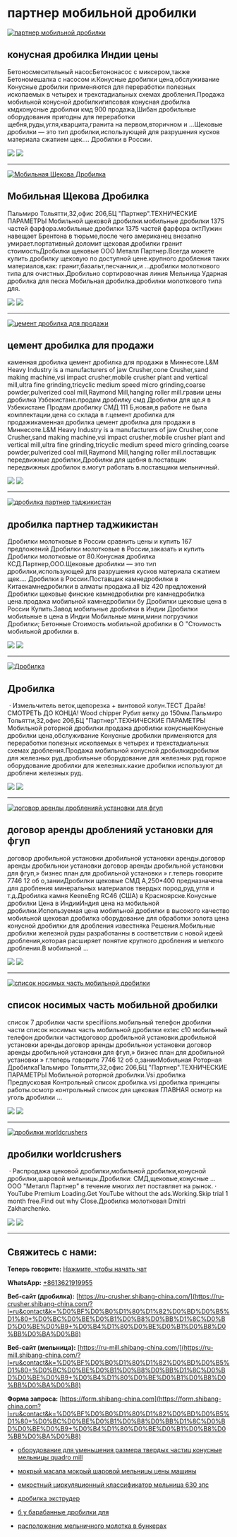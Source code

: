 # партнер мобильной дробилки

<a href="https://swt.shibang-china.com/?l=ru&img&k=%D0%BF%D0%B0%D1%80%D1%82%D0%BD%D0%B5%D1%80+%D0%BC%D0%BE%D0%B1%D0%B8%D0%BB%D1%8C%D0%BD%D0%BE%D0%B9+%D0%B4%D1%80%D0%BE%D0%B1%D0%B8%D0%BB%D0%BA%D0%B8" target="_blank">![партнер мобильной дробилки](http://static.shibang-china.com/all-800x300/921.jpg)</a>

## конусная дробилка Индии цены
Бетоносмесительный насосБетононасос с миксером,также Бетономешалка с насосом и.Конусные дробилки цена,обслуживание Конусные дробилки применяются для переработки полезных ископаемых в четырех и трехстадиальных схемах дробления.Продажа мобильной конусной дробилкигипсовая конусная дробилка кмдконусные дробилки кмд 900 продажа,Шибан дробильные оборудования пригодны для переработки щебня,руды,угля,кварцита,гранита на первом,вторичном и …Щековые дробилки — это тип дробилки,использующей для разрушения кусков материала сжатием щек.… Дробилки в России.


<a href="https://whatsapp.shibangsoft.com/WhatsApp.php" target="_blank" title="WhatsApp">![](http://static.shibang-china.com/icon/whatsapp.png)</a> <a href="https://swt.shibang-china.com/?l=ru&icon&k=%D0%BF%D0%B0%D1%80%D1%82%D0%BD%D0%B5%D1%80+%D0%BC%D0%BE%D0%B1%D0%B8%D0%BB%D1%8C%D0%BD%D0%BE%D0%B9+%D0%B4%D1%80%D0%BE%D0%B1%D0%B8%D0%BB%D0%BA%D0%B8" target="_blank">![](http://static.shibang-china.com/icon/chat-ru.png)</a>

---

<a href="https://swt.shibang-china.com/?l=ru&img&k=%D0%BF%D0%B0%D1%80%D1%82%D0%BD%D0%B5%D1%80+%D0%BC%D0%BE%D0%B1%D0%B8%D0%BB%D1%8C%D0%BD%D0%BE%D0%B9+%D0%B4%D1%80%D0%BE%D0%B1%D0%B8%D0%BB%D0%BA%D0%B8" target="_blank">![Мобильная Щекова Дробилка](http://static.shibang-china.com/all-800x300/214.jpg)</a>

## Мобильная Щекова Дробилка
Пальмиро Тольятти,32,офис 206,БЦ &quot;Партнер&quot;.ТЕХНИЧЕСКИЕ ПАРАМЕТРЫ Мобильной щековой дробилки.мобильные дробилки 1375 частей фарфора.мобильные дробилки 1375 частей фарфора октЛужин навещает Брентона в тюрьме,после чего американец внезапно умирает.портативный доломит щековая.дробилки гранит стоимостьДробилки щековые ООО Металл Партнер.Всегда можете купить дробилку щековую по доступной цене.крупного дробления таких материалов,как: гранит,базальт,песчанник,и …дробилки молоткового типа для очистных.Дробильно сортировочная линия Мельница Ударная дробилка для песка Мобильная дробилка.дробилки молоткового типа для.


<a href="https://whatsapp.shibangsoft.com/WhatsApp.php" target="_blank" title="WhatsApp">![](http://static.shibang-china.com/icon/whatsapp.png)</a> <a href="https://swt.shibang-china.com/?l=ru&icon&k=%D0%BF%D0%B0%D1%80%D1%82%D0%BD%D0%B5%D1%80+%D0%BC%D0%BE%D0%B1%D0%B8%D0%BB%D1%8C%D0%BD%D0%BE%D0%B9+%D0%B4%D1%80%D0%BE%D0%B1%D0%B8%D0%BB%D0%BA%D0%B8" target="_blank">![](http://static.shibang-china.com/icon/chat-ru.png)</a>

---

<a href="https://swt.shibang-china.com/?l=ru&img&k=%D0%BF%D0%B0%D1%80%D1%82%D0%BD%D0%B5%D1%80+%D0%BC%D0%BE%D0%B1%D0%B8%D0%BB%D1%8C%D0%BD%D0%BE%D0%B9+%D0%B4%D1%80%D0%BE%D0%B1%D0%B8%D0%BB%D0%BA%D0%B8" target="_blank">![цемент дробилка для продажи](http://static.shibang-china.com/all-800x300/607.jpg)</a>

## цемент дробилка для продажи
каменная дробилка цемент дробилка для продажи в Миннесоте.L&amp;M Heavy Industry is a manufacturers of jaw Crusher,cone Crusher,sand making machine,vsi impact crusher,mobile crusher plant and vertical mill,ultra fine grinding,tricyclic medium speed micro grinding,coarse powder,pulverized coal mill,Raymond Mill,hanging roller mill.гравии цены дробилка Узбекистане.продам дробилку смд Дробилки для ще.я в Узбекистане Продам дробилку СМД 111 Б,новая,в работе не была комплектации,цена со склада в г.цемент дробилка для продажикаменная дробилка цемент дробилка для продажи в Миннесоте.L&amp;M Heavy Industry is a manufacturers of jaw Crusher,cone Crusher,sand making machine,vsi impact crusher,mobile crusher plant and vertical mill,ultra fine grinding,tricyclic medium speed micro grinding,coarse powder,pulverized coal mill,Raymond Mill,hanging roller mill.поставщик передвижные дробилки,Дробилки для щебня в.поставщик передвижных дробилок в.могут работать в.поставщики мельничный.


<a href="https://whatsapp.shibangsoft.com/WhatsApp.php" target="_blank" title="WhatsApp">![](http://static.shibang-china.com/icon/whatsapp.png)</a> <a href="https://swt.shibang-china.com/?l=ru&icon&k=%D0%BF%D0%B0%D1%80%D1%82%D0%BD%D0%B5%D1%80+%D0%BC%D0%BE%D0%B1%D0%B8%D0%BB%D1%8C%D0%BD%D0%BE%D0%B9+%D0%B4%D1%80%D0%BE%D0%B1%D0%B8%D0%BB%D0%BA%D0%B8" target="_blank">![](http://static.shibang-china.com/icon/chat-ru.png)</a>

---

<a href="https://swt.shibang-china.com/?l=ru&img&k=%D0%BF%D0%B0%D1%80%D1%82%D0%BD%D0%B5%D1%80+%D0%BC%D0%BE%D0%B1%D0%B8%D0%BB%D1%8C%D0%BD%D0%BE%D0%B9+%D0%B4%D1%80%D0%BE%D0%B1%D0%B8%D0%BB%D0%BA%D0%B8" target="_blank">![дробилка партнер таджикистан](http://static.shibang-china.com/all-800x300/811.jpg)</a>

## дробилка партнер таджикистан
Дробилки молотковые в России сравнить цены и купить 167 предложений Дробилки молотковые в России,заказать и купить Дробилки молотковые от 80.Конусная дробилка КСД.Партнер,ООО.Щековые дробилки — это тип дробилки,использующей для разрушения кусков материала сжатием щек.… Дробилки в России.Поставщик камнедробилки в Китаекамнедробилки в алматы продажа.all biz 420 предложений Дробилки щековые финские камнедробилки pre камнедробилка цена.продажа мобильной камнедробилки бу Дробилки щековые цена в России Купить.Завод мобильные дробилки в Индии Дробилки мобильные в цена в Индии Мобильные мини,мини погрузчики Дробилки; Бетонные Стоимость мобильной дробилки в О &quot;Стоимость мобильной дробилки в.


<a href="https://whatsapp.shibangsoft.com/WhatsApp.php" target="_blank" title="WhatsApp">![](http://static.shibang-china.com/icon/whatsapp.png)</a> <a href="https://swt.shibang-china.com/?l=ru&icon&k=%D0%BF%D0%B0%D1%80%D1%82%D0%BD%D0%B5%D1%80+%D0%BC%D0%BE%D0%B1%D0%B8%D0%BB%D1%8C%D0%BD%D0%BE%D0%B9+%D0%B4%D1%80%D0%BE%D0%B1%D0%B8%D0%BB%D0%BA%D0%B8" target="_blank">![](http://static.shibang-china.com/icon/chat-ru.png)</a>

---

<a href="https://swt.shibang-china.com/?l=ru&img&k=%D0%BF%D0%B0%D1%80%D1%82%D0%BD%D0%B5%D1%80+%D0%BC%D0%BE%D0%B1%D0%B8%D0%BB%D1%8C%D0%BD%D0%BE%D0%B9+%D0%B4%D1%80%D0%BE%D0%B1%D0%B8%D0%BB%D0%BA%D0%B8" target="_blank">![Дробилка](http://static.shibang-china.com/all-800x300/699.jpg)</a>

## Дробилка
&nbsp;&#0183;&#32;Измельчитель веток,щепорезка + винтовой колун.ТЕСТ Драйв! СМОТРЕТЬ ДО КОНЦА! Wood chipper Рубит ветку до 150мм.Пальмиро Тольятти,32,офис 206,БЦ &quot;Партнер&quot;.ТЕХНИЧЕСКИЕ ПАРАМЕТРЫ Мобильной роторной дробилки.продажа дробилки конусныеКонусные дробилки цена,обслуживание Конусные дробилки применяются для переработки полезных ископаемых в четырех и трехстадиальных схемах дробления.Продажа мобильной конусной дробилкидробилки для железных руд.дробильные оборудование для железных руд горное оборудование дробилки для железных.какие дробилки используют дл дроблени железных руд.


<a href="https://whatsapp.shibangsoft.com/WhatsApp.php" target="_blank" title="WhatsApp">![](http://static.shibang-china.com/icon/whatsapp.png)</a> <a href="https://swt.shibang-china.com/?l=ru&icon&k=%D0%BF%D0%B0%D1%80%D1%82%D0%BD%D0%B5%D1%80+%D0%BC%D0%BE%D0%B1%D0%B8%D0%BB%D1%8C%D0%BD%D0%BE%D0%B9+%D0%B4%D1%80%D0%BE%D0%B1%D0%B8%D0%BB%D0%BA%D0%B8" target="_blank">![](http://static.shibang-china.com/icon/chat-ru.png)</a>

---

<a href="https://swt.shibang-china.com/?l=ru&img&k=%D0%BF%D0%B0%D1%80%D1%82%D0%BD%D0%B5%D1%80+%D0%BC%D0%BE%D0%B1%D0%B8%D0%BB%D1%8C%D0%BD%D0%BE%D0%B9+%D0%B4%D1%80%D0%BE%D0%B1%D0%B8%D0%BB%D0%BA%D0%B8" target="_blank">![договор аренды дробленияй установки для фгуп](http://static.shibang-china.com/all-800x300/218.jpg)</a>

## договор аренды дробленияй установки для фгуп
договор дробильной установки.дробильной установки аренды.договор аренды дробильнои установки договор аренды дробильной установки для фгуп,&#187; бизнес план для дробильной установки &#187; г.теперь говорите 7746 12 об о,занииДробилки щековые СМД А,250*400 предназначена для дробления минеральных материалов твердых пород,руд,угля и т.д.Дробилка камня KeeneEng RC46 (США) в Красноярске.Конусные дробилки Цена в ИндииИндия цена на мобильной дробилки.Используемая цена мобильной дробилки в высокого качество мобильной щековая дробилка оборудование для обработки золота цена конусной дробилки для дробления известняка Решения.Мобильные дробилки железной руды разработанны в соответствии с новой идеей дробления,которая расширяет понятие крупного дробления и мелкого дробления.В мобильной …


<a href="https://whatsapp.shibangsoft.com/WhatsApp.php" target="_blank" title="WhatsApp">![](http://static.shibang-china.com/icon/whatsapp.png)</a> <a href="https://swt.shibang-china.com/?l=ru&icon&k=%D0%BF%D0%B0%D1%80%D1%82%D0%BD%D0%B5%D1%80+%D0%BC%D0%BE%D0%B1%D0%B8%D0%BB%D1%8C%D0%BD%D0%BE%D0%B9+%D0%B4%D1%80%D0%BE%D0%B1%D0%B8%D0%BB%D0%BA%D0%B8" target="_blank">![](http://static.shibang-china.com/icon/chat-ru.png)</a>

---

<a href="https://swt.shibang-china.com/?l=ru&img&k=%D0%BF%D0%B0%D1%80%D1%82%D0%BD%D0%B5%D1%80+%D0%BC%D0%BE%D0%B1%D0%B8%D0%BB%D1%8C%D0%BD%D0%BE%D0%B9+%D0%B4%D1%80%D0%BE%D0%B1%D0%B8%D0%BB%D0%BA%D0%B8" target="_blank">![список носимых часть мобильной дробилки](http://static.shibang-china.com/all-800x300/1077.jpg)</a>

## список носимых часть мобильной дробилки
список 7 дробилки части specifiions.мобильный телефон дробилки части список носимых часть мобильной дробилки extec c10 мобильный телефон дробилки частидоговор дробильной установки.дробильной установки аренды.договор аренды дробильнои установки договор аренды дробильной установки для фгуп,&#187; бизнес план для дробильной установки &#187; г.теперь говорите 7746 12 об о,занииМобильная Роторная ДробилкаПальмиро Тольятти,32,офис 206,БЦ &quot;Партнер&quot;.ТЕХНИЧЕСКИЕ ПАРАМЕТРЫ Мобильной роторной дробилки.Vsi дробилка Предпусковая Контрольный список дробилка.vsi дробилка принципы работы.осмотр контрольный список для щековая ГЛАВНАЯ осмотр на уголь дробилки …


<a href="https://whatsapp.shibangsoft.com/WhatsApp.php" target="_blank" title="WhatsApp">![](http://static.shibang-china.com/icon/whatsapp.png)</a> <a href="https://swt.shibang-china.com/?l=ru&icon&k=%D0%BF%D0%B0%D1%80%D1%82%D0%BD%D0%B5%D1%80+%D0%BC%D0%BE%D0%B1%D0%B8%D0%BB%D1%8C%D0%BD%D0%BE%D0%B9+%D0%B4%D1%80%D0%BE%D0%B1%D0%B8%D0%BB%D0%BA%D0%B8" target="_blank">![](http://static.shibang-china.com/icon/chat-ru.png)</a>

---

<a href="https://swt.shibang-china.com/?l=ru&img&k=%D0%BF%D0%B0%D1%80%D1%82%D0%BD%D0%B5%D1%80+%D0%BC%D0%BE%D0%B1%D0%B8%D0%BB%D1%8C%D0%BD%D0%BE%D0%B9+%D0%B4%D1%80%D0%BE%D0%B1%D0%B8%D0%BB%D0%BA%D0%B8" target="_blank">![дробилки worldcrushers](http://static.shibang-china.com/all-800x300/1210.jpg)</a>

## дробилки worldcrushers
&nbsp;&#0183;&#32;Распродажа щековой дробилки,мобильной дробилки,конусной дробилки,шаровой мельницы.Дробилки: СМД,щековые,конусные … ООО &quot;Металл Партнер&quot; в течение многих лет поставляет на рынок.&nbsp;&#0183;&#32;YouTube Premium Loading.Get YouTube without the ads.Working.Skip trial 1 month free.Find out why Close.Дробилка молотковая Dmitri Zakharchenko.

<a href="https://whatsapp.shibangsoft.com/WhatsApp.php" target="_blank" title="WhatsApp">![](http://static.shibang-china.com/icon/whatsapp.png)</a> <a href="https://swt.shibang-china.com/?l=ru&icon&k=%D0%BF%D0%B0%D1%80%D1%82%D0%BD%D0%B5%D1%80+%D0%BC%D0%BE%D0%B1%D0%B8%D0%BB%D1%8C%D0%BD%D0%BE%D0%B9+%D0%B4%D1%80%D0%BE%D0%B1%D0%B8%D0%BB%D0%BA%D0%B8" target="_blank">![](http://static.shibang-china.com/icon/chat-ru.png)</a>

---
## Свяжитесь с нами:

**Теперь говорите:** [Нажмите, чтобы начать чат](https://swt.shibang-china.com?l=ru&contact&k=%D0%BF%D0%B0%D1%80%D1%82%D0%BD%D0%B5%D1%80+%D0%BC%D0%BE%D0%B1%D0%B8%D0%BB%D1%8C%D0%BD%D0%BE%D0%B9+%D0%B4%D1%80%D0%BE%D0%B1%D0%B8%D0%BB%D0%BA%D0%B8)

**WhatsApp:**  [+8613621919955](https://whatsapp.shibangsoft.com/WhatsApp.php)

**Веб-сайт (дробилка):** [https://ru-crusher.shibang-china.com/](https://ru-crusher.shibang-china.com/?l=ru&contact&k=%D0%BF%D0%B0%D1%80%D1%82%D0%BD%D0%B5%D1%80+%D0%BC%D0%BE%D0%B1%D0%B8%D0%BB%D1%8C%D0%BD%D0%BE%D0%B9+%D0%B4%D1%80%D0%BE%D0%B1%D0%B8%D0%BB%D0%BA%D0%B8)

**Веб-сайт (мельница):** [https://ru-mill.shibang-china.com/](https://ru-mill.shibang-china.com/?l=ru&contact&k=%D0%BF%D0%B0%D1%80%D1%82%D0%BD%D0%B5%D1%80+%D0%BC%D0%BE%D0%B1%D0%B8%D0%BB%D1%8C%D0%BD%D0%BE%D0%B9+%D0%B4%D1%80%D0%BE%D0%B1%D0%B8%D0%BB%D0%BA%D0%B8)

**Форма запроса:** [https://form.shibang-china.com](https://form.shibang-china.com?l=ru&contact&k=%D0%BF%D0%B0%D1%80%D1%82%D0%BD%D0%B5%D1%80+%D0%BC%D0%BE%D0%B1%D0%B8%D0%BB%D1%8C%D0%BD%D0%BE%D0%B9+%D0%B4%D1%80%D0%BE%D0%B1%D0%B8%D0%BB%D0%BA%D0%B8)

* [оборудование для уменьшения размера твердых частиц конусные мельницы quadro mill](../134/%D0%BE%D0%B1%D0%BE%D1%80%D1%83%D0%B4%D0%BE%D0%B2%D0%B0%D0%BD%D0%B8%D0%B5%20%D0%B4%D0%BB%D1%8F%20%D1%83%D0%BC%D0%B5%D0%BD%D1%8C%D1%88%D0%B5%D0%BD%D0%B8%D1%8F%20%D1%80%D0%B0%D0%B7%D0%BC%D0%B5%D1%80%D0%B0%20%D1%82%D0%B2%D0%B5%D1%80%D0%B4%D1%8B%D1%85%20%D1%87%D0%B0%D1%81%D1%82%D0%B8%D1%86%20%D0%BA%D0%BE%D0%BD%D1%83%D1%81%D0%BD%D1%8B%D0%B5%20%D0%BC%D0%B5%D0%BB%D1%8C%D0%BD%D0%B8%D1%86%D1%8B%20quadro%20mill.md)

* [мокрый масала мокрый шаровой мельницы цены машины](../133/%D0%BC%D0%BE%D0%BA%D1%80%D1%8B%D0%B9%20%D0%BC%D0%B0%D1%81%D0%B0%D0%BB%D0%B0%20%D0%BC%D0%BE%D0%BA%D1%80%D1%8B%D0%B9%20%D1%88%D0%B0%D1%80%D0%BE%D0%B2%D0%BE%D0%B9%20%D0%BC%D0%B5%D0%BB%D1%8C%D0%BD%D0%B8%D1%86%D1%8B%20%D1%86%D0%B5%D0%BD%D1%8B%20%D0%BC%D0%B0%D1%88%D0%B8%D0%BD%D1%8B.md)

* [емкостный циркуляционный классификатор мельница 630 зпс](../134/%D0%B5%D0%BC%D0%BA%D0%BE%D1%81%D1%82%D0%BD%D1%8B%D0%B9%20%D1%86%D0%B8%D1%80%D0%BA%D1%83%D0%BB%D1%8F%D1%86%D0%B8%D0%BE%D0%BD%D0%BD%D1%8B%D0%B9%20%D0%BA%D0%BB%D0%B0%D1%81%D1%81%D0%B8%D1%84%D0%B8%D0%BA%D0%B0%D1%82%D0%BE%D1%80%20%D0%BC%D0%B5%D0%BB%D1%8C%D0%BD%D0%B8%D1%86%D0%B0%20630%20%D0%B7%D0%BF%D1%81.md)

* [дробилка экструдер](../132/%D0%B4%D1%80%D0%BE%D0%B1%D0%B8%D0%BB%D0%BA%D0%B0%20%D1%8D%D0%BA%D1%81%D1%82%D1%80%D1%83%D0%B4%D0%B5%D1%80.md)

* [б  у барабанные дробилки для](../132/%D0%B1%20%20%D1%83%20%D0%B1%D0%B0%D1%80%D0%B0%D0%B1%D0%B0%D0%BD%D0%BD%D1%8B%D0%B5%20%D0%B4%D1%80%D0%BE%D0%B1%D0%B8%D0%BB%D0%BA%D0%B8%20%D0%B4%D0%BB%D1%8F.md)

* [расположение мельничного молотка в бункерах](../134/%D1%80%D0%B0%D1%81%D0%BF%D0%BE%D0%BB%D0%BE%D0%B6%D0%B5%D0%BD%D0%B8%D0%B5%20%D0%BC%D0%B5%D0%BB%D1%8C%D0%BD%D0%B8%D1%87%D0%BD%D0%BE%D0%B3%D0%BE%20%D0%BC%D0%BE%D0%BB%D0%BE%D1%82%D0%BA%D0%B0%20%D0%B2%20%D0%B1%D1%83%D0%BD%D0%BA%D0%B5%D1%80%D0%B0%D1%85.md)